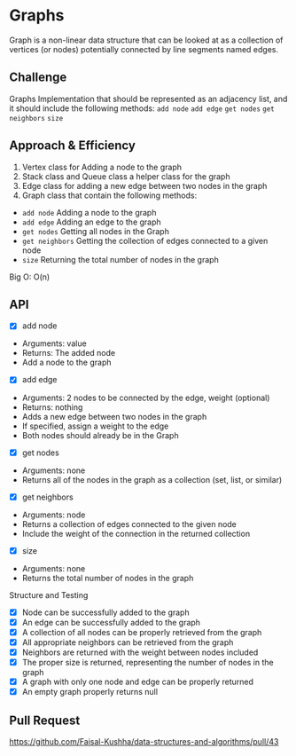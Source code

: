 # Graphs

Graph is a non-linear data structure that can be looked at as a collection of vertices (or nodes) potentially connected by line segments named edges.

## Challenge

Graphs Implementation that should be represented as an adjacency list, and it should include the following methods: `add node` `add edge` `get nodes` `get neighbors` `size`

## Approach & Efficiency

1. Vertex class for Adding a node to the graph
2. Stack class and Queue class a helper class for the graph
3. Edge class for adding a new edge between two nodes in the graph
4. Graph class that contain the following methods:

-   `add node` Adding a node to the graph
-   `add edge` Adding an edge to the graph
-   `get nodes` Getting all nodes in the Graph
-   `get neighbors` Getting the collection of edges connected to a given node
-   `size` Returning the total number of nodes in the graph

Big O: O(n)

## API

-   [x] add node

*   Arguments: value
*   Returns: The added node
*   Add a node to the graph

-   [x] add edge

*   Arguments: 2 nodes to be connected by the edge, weight (optional)
*   Returns: nothing
*   Adds a new edge between two nodes in the graph
*   If specified, assign a weight to the edge
*   Both nodes should already be in the Graph

-   [x] get nodes

*   Arguments: none
*   Returns all of the nodes in the graph as a collection (set, list, or similar)

-   [x] get neighbors

*   Arguments: node
*   Returns a collection of edges connected to the given node
*   Include the weight of the connection in the returned collection

-   [x] size

*   Arguments: none
*   Returns the total number of nodes in the graph

Structure and Testing

-   [x] Node can be successfully added to the graph
-   [x] An edge can be successfully added to the graph
-   [x] A collection of all nodes can be properly retrieved from the graph
-   [x] All appropriate neighbors can be retrieved from the graph
-   [x] Neighbors are returned with the weight between nodes included
-   [x] The proper size is returned, representing the number of nodes in the graph
-   [x] A graph with only one node and edge can be properly returned
-   [x] An empty graph properly returns null

## Pull Request

https://github.com/Faisal-Kushha/data-structures-and-algorithms/pull/43
